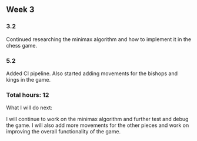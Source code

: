## Week 3

### 3.2

Continued researching the minimax algorithm and how to implement it in the chess game.

### 5.2

Added CI pipeline. Also started adding movements for the bishops and kings in the game. 

### Total hours: 12

What I will do next:

I will continue to work on the minimax algorithm and further test and debug the game. I will also add more movements for the other pieces and work on improving the overall functionality of the game.
